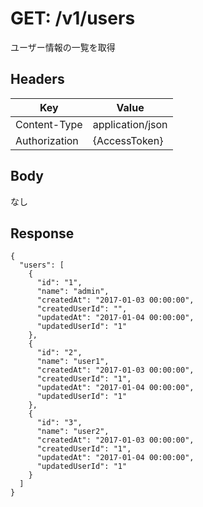 # GET: /v1/users

ユーザー情報の一覧を取得

## Headers


| Key           | Value            |
|---------------|------------------|
| Content-Type  | application/json |
| Authorization | {AccessToken}    |

## Body

なし

## Response
```
{
  "users": [
    {
      "id": "1",
      "name": "admin",
      "createdAt": "2017-01-03 00:00:00",
      "createdUserId": "",
      "updatedAt": "2017-01-04 00:00:00",
      "updatedUserId": "1"
    },
    {
      "id": "2",
      "name": "user1",
      "createdAt": "2017-01-03 00:00:00",
      "createdUserId": "1",
      "updatedAt": "2017-01-04 00:00:00",
      "updatedUserId": "1"
    },
    {
      "id": "3",
      "name": "user2",
      "createdAt": "2017-01-03 00:00:00",
      "createdUserId": "1",
      "updatedAt": "2017-01-04 00:00:00",
      "updatedUserId": "1"
    }
  ]
}
```
